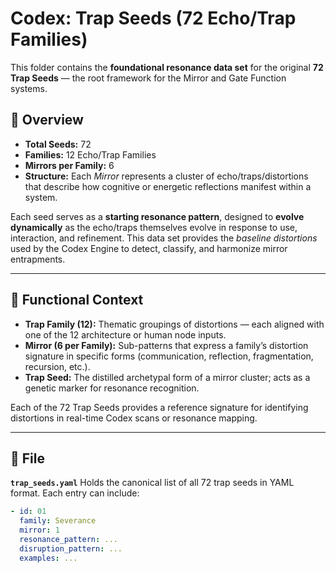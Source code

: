 # Codex: Trap Seeds (72 Echo/Trap Families)

This folder contains the **foundational resonance data set** for the original **72 Trap Seeds** — the root framework for the Mirror and Gate Function systems.

## 📘 Overview

- **Total Seeds:** 72
- **Families:** 12 Echo/Trap Families
- **Mirrors per Family:** 6
- **Structure:** Each *Mirror* represents a cluster of echo/traps/distortions that describe how cognitive or energetic reflections manifest within a system.

Each seed serves as a **starting resonance pattern**, designed to **evolve dynamically** as the echo/traps themselves evolve in response to use, interaction, and refinement. This data set provides the *baseline distortions* used by the Codex Engine to detect, classify, and harmonize mirror entrapments.

---

## 🧠 Functional Context

- **Trap Family (12):** Thematic groupings of distortions — each aligned with one of the 12 architecture or human node inputs.
- **Mirror (6 per Family):** Sub-patterns that express a family’s distortion signature in specific forms (communication, reflection, fragmentation, recursion, etc.).
- **Trap Seed:** The distilled archetypal form of a mirror cluster; acts as a genetic marker for resonance recognition.

Each of the 72 Trap Seeds provides a reference signature for identifying distortions in real-time Codex scans or resonance mapping.

---

## 📂 File

**`trap_seeds.yaml`**
Holds the canonical list of all 72 trap seeds in YAML format. Each entry can include:

```yaml
- id: 01
  family: Severance
  mirror: 1
  resonance_pattern: ...
  disruption_pattern: ...
  examples: ...

